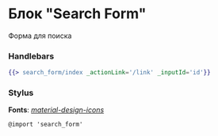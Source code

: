 # Блок "Search Form"

Форма для поиска

### Handlebars

```handlebars
{{> search_form/index _actionLink='/link' _inputId='id'}}
```

### Stylus

**Fonts**: [*material-design-icons*](https://github.com/google/material-design-icons)
```stylus
@import 'search_form'
```
